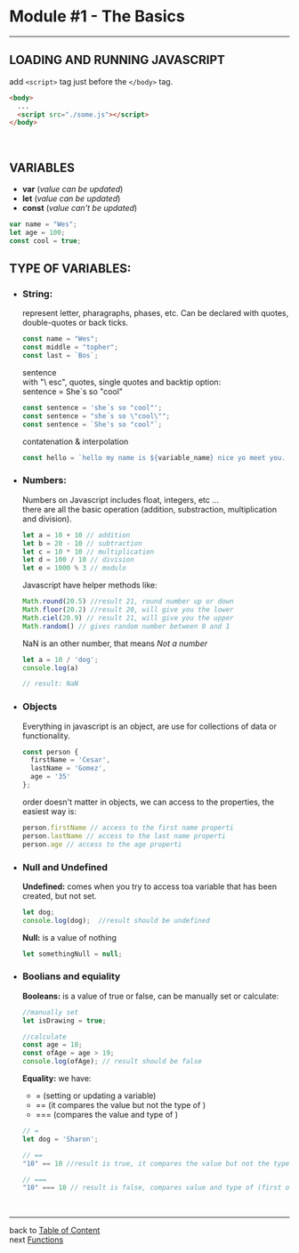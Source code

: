 <a name="basics.md"></a>
# **Module #1 - The Basics**
---

<a name="loading"></a>
## **LOADING AND RUNNING JAVASCRIPT**

add `<script>` tag just before the `</body>` tag.

```html
<body>
  ...
  <script src="./some.js"></script>
</body>
```

<br>

<a name="variables"></a>
## **VARIABLES**

- **var** (_value can be updated_)
- **let** (_value can be updated_)
- **const** (_value can't be updated_)

```js
var name = "Wes";
let age = 100;
const cool = true;
```

<a name="typpeOfVariables"></a>
## **TYPE OF VARIABLES:**

<a name="strings"></a>
- ### String: 
  represent letter, pharagraphs, phases, etc. Can be declared with quotes, double-quotes or back ticks.

  ```js
  const name = "Wes";
  const middle = "topher";
  const last = `Bos`;
  ```

  sentence  
  with "\ esc", quotes, single quotes and backtip option:  
  sentence = She´s so "cool"

  ```js
  const sentence = 'she´s so "cool"';
  const sentence = "she´s so \"cool\"";
  const sentence = `She's so "cool"`;
  ```
  contatenation & interpolation  
  ```js
  const hello = `hello my name is ${variable_name} nice yo meet you. I'm ${30 + 5} years old` 
  ```

<a name="numbers"></a>
- ### Numbers:  
  Numbers on Javascript includes float, integers, etc ...  
  there are all the basic operation (addition, substraction, multiplication and division).

  ```js
  let a = 10 + 10 // addition
  let b = 20 - 10 // subtraction
  let c = 10 * 10 // multiplication
  let d = 100 / 10 // division
  let e = 1000 % 3 // modulo
  ```
  Javascript have helper methods like:  
  
  ```js
  Math.round(20.5) //result 21, round number up or down
  Math.floor(20.2) //result 20, will give you the lower
  Math.ciel(20.9) // result 21, will give you the upper
  Math.random() // gives random number between 0 and 1
  ```

  NaN is an other number, that means _Not a number_
  
  ```js
  let a = 10 / 'dog';
  console.log(a)

  // result: NaN
  ```

<a name="objects"></a> 
- ### Objects 
  Everything in javascript is an object, are use for collections of data or functionality.

  ```js
  const person {
    firstName = 'Cesar',
    lastName = 'Gomez',
    age = '35'
  };
  ```
  order doesn't matter in objects, we can access to the properties, the easiest way is:

  ```js
  person.firstName // access to the first name properti
  person.lastName // access to the last name properti
  person.age // access to the age properti
  ```

<a name="null_undefined"></a> 
- ### Null and Undefined  
  **Undefined:** comes when you try to access toa variable that has been created, but not set.

  ```js
  let dog;
  console.log(dog);  //result should be undefined
  ```

  **Null:** is a value of nothing  

  ```js
  let somethingNull = null; 
  ```
<a name="booleans"></a> 
- ### Boolians and equiality  

  **Booleans:**  is a value of true or false, can be manually set or calculate:

  ```js
  //manually set
  let isDrawing = true;

  //calculate
  const age = 18;
  const ofAge = age > 19;
  console.log(ofAge); // result should be false
  ```

  **Equality:** we have:  
  - = (setting or updating a variable)
  - == (it compares the value but not the type of )
  - === (compares the value and type of )

  ```js
  // =
  let dog = 'Sharon';

  // ==
  "10" == 10 //result is true, it compares the value but not the type of (both values are 10)

  // ===
  "10" === 10 // result is false, compares value and type of (first one is string, second one is number)
  ```  

<br>

---
back to [Table of Content](tableOfContent.md)  
next [Functions](02_functions.md)  